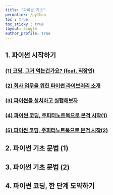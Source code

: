```yaml
---
title: "파이썬 기초"
permalink: /python
toc : true
toc_sticky : true
layout: single
author_profile: true
---
```


## 1. 파이썬 시작하기  

### [(1) 코딩, 그거 먹는건가요? (feat. 직장인)](/python/python1/)  
### [(2) 회사 업무을 위한 파이썬 라이브러리 소개 ](/python/python2/)  
### [(3) 파이썬을 설치하고 실행해보자 ](/python/python3/)
### [(4) 파이썬 코딩, 주피터노트북으로 본격 시작(1)](/python/python4/)
### [(5) 파이썬 코딩, 주피터노트북으로 본격 시작(2)](/python/python5/)

## 2. 파이썬 기초 문법 (1)


## 3. 파이썬 기초 문법 (2)


## 4. 파이썬 코딩, 한 단계 도약하기